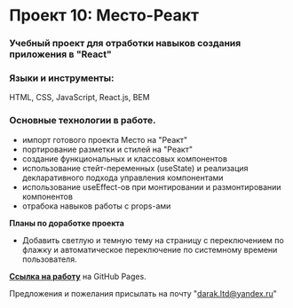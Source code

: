 # Проект 10: Место-Реакт

### Учебный проект для отработки навыков создания приложения в "React"

### Языки и инструменты: 
HTML, CSS, JavaScript, React.js, BEM

### Основные технологии в работе.

- импорт готового проекта Место на "Реакт"
- портирование разметки и стилей на "Реакт"
- создание функциональных и классовых компонентов
- использование стейт-переменных (useState) и реализация декларативного подхода управления компонентами
- использование useEffect-ов при монтировании и размонтировании компонентов
- отрабока навыков работы с props-ами

**Планы по доработке проекта**

- Добавить светлую и темную тему на страницу с переключением по флажку и автоматическое переключение по системному времени пользователя.

**[Ссылка на работу](https://michael2m-dot.github.io/mesto-react/index.html)** на GitHub Pages.

Предложения и пожелания присылать на почту "darak.ltd@yandex.ru"
